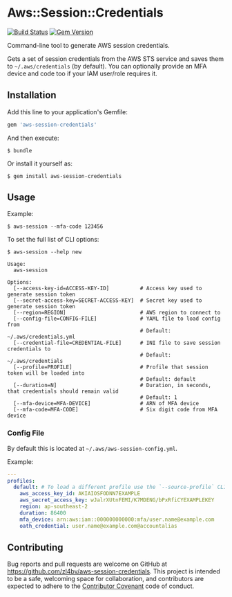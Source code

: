 # Aws::Session::Credentials

[![Build Status](https://travis-ci.org/zl4bv/aws-session-credentials.svg)](https://travis-ci.org/zl4bv/aws-session-credentials)
[![Gem Version](https://badge.fury.io/rb/aws-session-credentials.svg)](https://badge.fury.io/rb/aws-session-credentials)

Command-line tool to generate AWS session credentials.

Gets a set of session credentials from the AWS STS service and saves them to
`~/.aws/credentials` (by default). You can optionally provide an MFA device and
code too if your IAM user/role requires it.

## Installation

Add this line to your application's Gemfile:

```ruby
gem 'aws-session-credentials'
```

And then execute:

    $ bundle

Or install it yourself as:

    $ gem install aws-session-credentials

## Usage

Example:

```
$ aws-session --mfa-code 123456
```

To set the full list of CLI options:

```
$ aws-session --help new

Usage:
  aws-session

Options:
  [--access-key-id=ACCESS-KEY-ID]          # Access key used to generate session token
  [--secret-access-key=SECRET-ACCESS-KEY]  # Secret key used to generate session token
  [--region=REGION]                        # AWS region to connect to
  [--config-file=CONFIG-FILE]              # YAML file to load config from
                                           # Default: ~/.aws/credentials.yml
  [--credential-file=CREDENTIAL-FILE]      # INI file to save session credentials to
                                           # Default: ~/.aws/credentials
  [--profile=PROFILE]                      # Profile that session token will be loaded into
                                           # Default: default
  [--duration=N]                           # Duration, in seconds, that credentials should remain valid
                                           # Default: 1
  [--mfa-device=MFA-DEVICE]                # ARN of MFA device
  [--mfa-code=MFA-CODE]                    # Six digit code from MFA device
```

### Config File

By default this is located at `~/.aws/aws-session-config.yml`.

Example:

```yaml
---
profiles:
  default: # To load a different profile use the `--source-profile` CLI option
    aws_access_key_id: AKIAIOSFODNN7EXAMPLE
    aws_secret_access_key: wJalrXUtnFEMI/K7MDENG/bPxRfiCYEXAMPLEKEY
    region: ap-southeast-2
    duration: 86400
    mfa_device: arn:aws:iam::000000000000:mfa/user.name@example.com
    oath_credential: user.name@example.com@accountalias
```

## Contributing

Bug reports and pull requests are welcome on GitHub at https://github.com/zl4bv/aws-session-credentials. This project is intended to be a safe, welcoming space for collaboration, and contributors are expected to adhere to the [Contributor Covenant](contributor-covenant.org) code of conduct.
